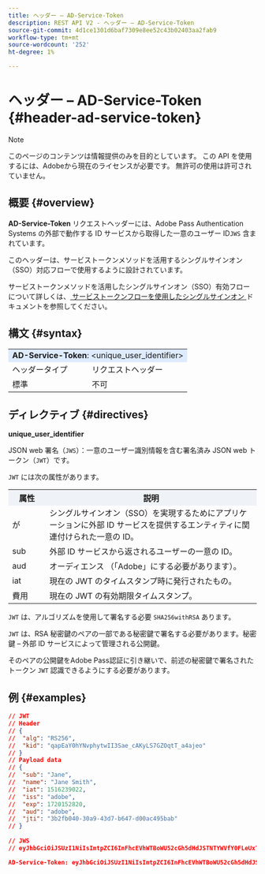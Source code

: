 ```yaml
---
title: ヘッダー – AD-Service-Token
description: REST API V2 - ヘッダー – AD-Service-Token
source-git-commit: 4d1ce1301d6baf7309e8ee52c43b02403aa2fab9
workflow-type: tm+mt
source-wordcount: '252'
ht-degree: 1%

---
```



# ヘッダー – AD-Service-Token {#header-ad-service-token}

>[!NOTE]
>
> このページのコンテンツは情報提供のみを目的としています。 この API を使用するには、Adobeから現在のライセンスが必要です。 無許可の使用は許可されていません。

## 概要 {#overview}

<b>AD-Service-Token</b> リクエストヘッダーには、Adobe Pass Authentication Systems の外部で動作する ID サービスから取得した一意のユーザー ID`JWS` 含まれています。

このヘッダーは、サービストークンメソッドを活用するシングルサインオン（SSO）対応フローで使用するように設計されています。

サービストークンメソッドを活用したシングルサインオン（SSO）有効フローについて詳しくは、[ サービストークンフローを使用したシングルサインオン ](../../flows/single-sign-on-flows/rest-api-v2-single-sign-on-service-token-flows.md) ドキュメントを参照してください。

## 構文 {#syntax}

<table>
   <tr>
      <td style="background-color: #DEEBFF;" colspan="2"><b>AD-Service-Token</b>: &lt;unique_user_identifier&gt;</td>
   </tr>
   <tr>
      <td>ヘッダータイプ</td>
      <td>リクエストヘッダー</td>
   </tr>
   <tr>
      <td>標準</td>
      <td>不可</td>
   </tr>
</table>

## ディレクティブ {#directives}

<b>unique_user_identifier</b>

JSON web 署名（`JWS`）：一意のユーザー識別情報を含む署名済み JSON web トークン（`JWT`）です。

`JWT` には次の属性があります。

<table>
   <tr>
      <th style="background-color: #EFF2F7; width: 15%;">属性</th>
      <th style="background-color: #EFF2F7;">説明</th>
   </tr>
   <tr>
      <td>が</td>
      <td>シングルサインオン（SSO）を実現するためにアプリケーションに外部 ID サービスを提供するエンティティに関連付けられた一意の ID。</td>
   </tr>
   <tr>
      <td>sub</td>
      <td>外部 ID サービスから返されるユーザーの一意の ID。</td>
   </tr>
   <tr>
      <td>aud</td>
      <td>オーディエンス （「Adobe」にする必要があります）。</td>
   </tr>
   <tr>
      <td>iat</td>
      <td>現在の JWT のタイムスタンプ時に発行されたもの。</td>
   </tr>
   <tr>
      <td>費用</td>
      <td>現在の JWT の有効期限タイムスタンプ。</td>
   </tr>
</table>

`JWT` は、アルゴリズムを使用して署名する必要 `SHA256withRSA` あります。

`JWT` は、RSA 秘密鍵のペアの一部である秘密鍵で署名する必要があります。秘密鍵 – 外部 ID サービスによって管理される公開鍵。

そのペアの公開鍵をAdobe Pass認証に引き継いで、前述の秘密鍵で署名されたトークン `JWT` 認識できるようにする必要があります。

## 例 {#examples}

```JSON
// JWT
// Header
// {
//  "alg": "RS256",
//  "kid": "qapEaY0hYNvphytwII3Sae_cAKyLS7GZOqtT_a4ajeo"
// }
// Payload data
// {
//  "sub": "Jane",
//  "name": "Jane Smith",
//  "iat": 1516239022,
//  "iss": "adobe",
//  "exp": 1720152820,
//  "aud": "adobe",
//  "jti": "3b2fb040-30a9-43d7-b647-d00ac495bab"
// }
 
// JWS
// eyJhbGciOiJSUzI1NiIsImtpZCI6InFhcEVhWTBoWU52cGh5dHdJSTNTYWVfY0FLeUxTN0daT3F0VF9hNGFqZW8ifQ.eyJzdWIiOiJKYW5lIiwibmFtZSI6IkphbmUgU21pdGgiLCJpYXQiOjE1MTYyMzkwMjIsImlzcyI6ImFkb2JlIiwiZXhwIjoxNzIwMTUyODIwLCJhdWQiOiJhZG9iZSIsImp0aSI6IjNiMmZiMDQwLTMwYTktNDNkNy1iNjQ3LWQwMGFjNDk1YmFiIn0.stHLZFh-635LDNjv9HRHzq912ICNCVGUS3f4RS_bAxpUiUSB6CShS2VvU4V-THEXj7d_zk1mxtPP0QM_pCrh4Vk2GaPRa856Bt_PhsfQY-_benDcB6MIoFX67qrREGncGiv7JEs3ksa-P1YvBYXolT7t52K093kFaQtICfB-aBa8danRZvUrJHjjFoILEpTbQuzxKRN6y36J3p1FZ-SfDuofHp3SnXDrWFRYyXYQnb9WFlhNBxR400-0vzTONZYd097WWy1shMw5V8TvIDvCDE5ifqk31gMdYga-N3JkcTA5QoW7Zl80UV7BhR5v14Va1IZLcbFra_UJdEzbBwW_nA

AD-Service-Token: eyJhbGciOiJSUzI1NiIsImtpZCI6InFhcEVhWTBoWU52cGh5dHdJSTNTYWVfY0FLeUxTN0daT3F0VF9hNGFqZW8ifQ.eyJzdWIiOiJKYW5lIiwibmFtZSI6IkphbmUgU21pdGgiLCJpYXQiOjE1MTYyMzkwMjIsImlzcyI6ImFkb2JlIiwiZXhwIjoxNzIwMTUyODIwLCJhdWQiOiJhZG9iZSIsImp0aSI6IjNiMmZiMDQwLTMwYTktNDNkNy1iNjQ3LWQwMGFjNDk1YmFiIn0.stHLZFh-635LDNjv9HRHzq912ICNCVGUS3f4RS_bAxpUiUSB6CShS2VvU4V-THEXj7d_zk1mxtPP0QM_pCrh4Vk2GaPRa856Bt_PhsfQY-_benDcB6MIoFX67qrREGncGiv7JEs3ksa-P1YvBYXolT7t52K093kFaQtICfB-aBa8danRZvUrJHjjFoILEpTbQuzxKRN6y36J3p1FZ-SfDuofHp3SnXDrWFRYyXYQnb9WFlhNBxR400-0vzTONZYd097WWy1shMw5V8TvIDvCDE5ifqk31gMdYga-N3JkcTA5QoW7Zl80UV7BhR5v14Va1IZLcbFra_UJdEzbBwW_nA
```
